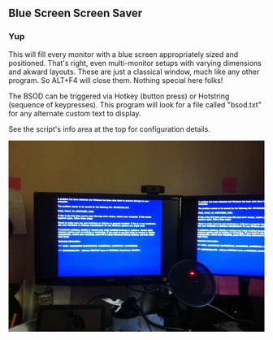 ## Blue Screen Screen Saver
### Yup

This will fill every monitor with a blue screen appropriately sized and positioned. That's right, even multi-monitor setups with varying dimensions and akward layouts. These are just a classical window, much like any other program. So ALT+F4 will close them. Nothing special here folks!

The BSOD can be triggered via Hotkey (button press) or Hotstring (sequence of keypresses). This program will look for a file called "bsod.txt" for any alternate custom text to display.

See the script's info area at the top for configuration details.

![Screenshot](https://github.com/ryunp/bsod-ss/blob/master/bsod-ss_pic.jpg)
